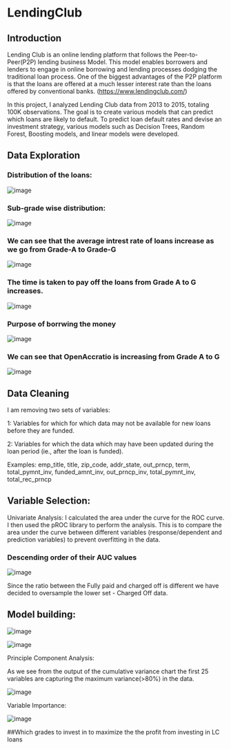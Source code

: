 # LendingClub

## Introduction

Lending Club is an online lending platform that follows the Peer-to-Peer(P2P) lending business
Model. This model enables borrowers and lenders to engage in online borrowing and lending
processes dodging the traditional loan process. One of the biggest advantages of the P2P platform
is that the loans are offered at a much lesser interest rate than the loans offered by conventional
banks. (https://www.lendingclub.com/)

In this project, I analyzed Lending Club data from 2013 to 2015, totaling 100K observations. The goal is to create various models that can predict which loans are likely to default. To predict loan default rates and devise an investment strategy, various models such as Decision Trees, Random Forest, Boosting models, and linear models were developed.

## Data Exploration 

### Distribution of the loans:
![image](https://user-images.githubusercontent.com/22790699/150661828-1e3adab9-6b36-422b-8451-8ce94502f0bb.png)

### Sub-grade wise distribution:
![image](https://user-images.githubusercontent.com/22790699/150661844-f855b95a-5d7a-4e96-8c65-0ec0aa39a519.png)

### We can see that the average intrest rate of loans increase as we go from Grade-A to Grade-G
![image](https://user-images.githubusercontent.com/22790699/150661918-01e11e2b-89e4-47fb-ae08-c3bb9146b62b.png)

### The time is taken to pay off the loans from Grade A to G increases.
![image](https://user-images.githubusercontent.com/22790699/150661936-09b56708-a2b9-4925-8651-269ff34c9357.png)

### Purpose of borrwing the money 
![image](https://user-images.githubusercontent.com/22790699/153737798-2f62268d-454b-448d-9a78-503b087255eb.png)

### We can see that OpenAccratio is increasing from Grade A to G
![image](https://user-images.githubusercontent.com/22790699/153737876-e1fd389f-75ba-4b30-843b-8fe6158f0183.png)


## Data Cleaning

I am removing two sets of variables:

1: Variables for which for which data may not be available for new loans before they are funded.

2: Variables for which the data which may have been updated during the loan period (ie., after the loan is funded).

Examples: emp_title, title, zip_code, addr_state, out_prncp, term, total_pymnt_inv, funded_amnt_inv, out_prncp_inv, total_pymnt_inv, total_rec_prncp

## Variable Selection:

Univariate Analysis:
I calculated the area under the curve for the ROC curve. I then used the pROC library to perform the analysis. This is to compare the area under the curve between different variables (response/dependent and prediction variables) to prevent overfitting in the data.

### Descending order of their AUC values
![image](https://user-images.githubusercontent.com/22790699/150662104-fa895d16-af4d-4388-ba8c-8ba8aaa72b56.png)

Since the ratio between the Fully paid and charged off is different we have decided to oversample the lower set - Charged Off data.

## Model building: 

![image](https://user-images.githubusercontent.com/22790699/150663900-7e54af05-f70c-4b32-a6d6-bd0094360edc.png)


![image](https://user-images.githubusercontent.com/22790699/150662376-3891358f-c8bb-4e4e-ad3b-aac519f58eb1.png)

Principle Component Analysis:

As we see from the output of the cumulative variance chart the first 25 variables are capturing the maximum variance(>80%) in the data.

![image](https://user-images.githubusercontent.com/22790699/150663876-16e3084a-0e77-44e4-afee-68a6908ea870.png)

Variable Importance:

![image](https://user-images.githubusercontent.com/22790699/150663926-ebb01d03-ede2-4609-84a7-7d4fa281f92e.png)


##Which grades to invest in to maximize the the profit from investing in LC loans





